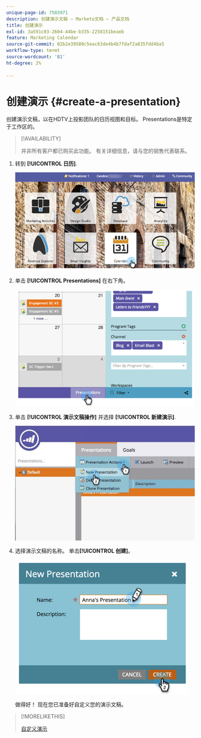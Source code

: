 ```yaml
---
unique-page-id: 7503971
description: 创建演示文稿 — Marketo文档 — 产品文档
title: 创建演示
exl-id: 3a591c03-2604-44be-b335-2258151beaeb
feature: Marketing Calendar
source-git-commit: 02b2e39580c5eac63de4b4b7fdaf2a835fdd4ba5
workflow-type: tm+mt
source-wordcount: '81'
ht-degree: 2%

---
```


# 创建演示 {#create-a-presentation}

创建演示文稿，以在HDTV上投影团队的日历视图和目标。 Presentations是特定于工作区的。

>[!AVAILABILITY]
>
>
>并非所有客户都已购买此功能。 有关详细信息，请与您的销售代表联系。

1. 转到 **[!UICONTROL 日历]**.

   ![](assets/2017-05-10-15-30-47.png)

1. 单击 **[!UICONTROL Presentations]** 在右下角。

   ![](assets/image2015-3-18-12-3a29-3a26.png)

1. 单击 **[!UICONTROL 演示文稿操作]** 并选择 **[!UICONTROL 新建演示]**.

   ![](assets/image2015-3-26-12-3a38-3a6.png)

1. 选择演示文稿的名称。 单击&#x200B;**[!UICONTROL 创建]**。

   ![](assets/image2015-3-18-12-3a32-3a30.png)

   做得好！ 现在您已准备好自定义您的演示文稿。

>[!MORELIKETHIS]
>
>[自定义演示](/help/marketo/product-docs/core-marketo-concepts/marketing-calendar/calendar-hd/customize-a-presentation.md)
